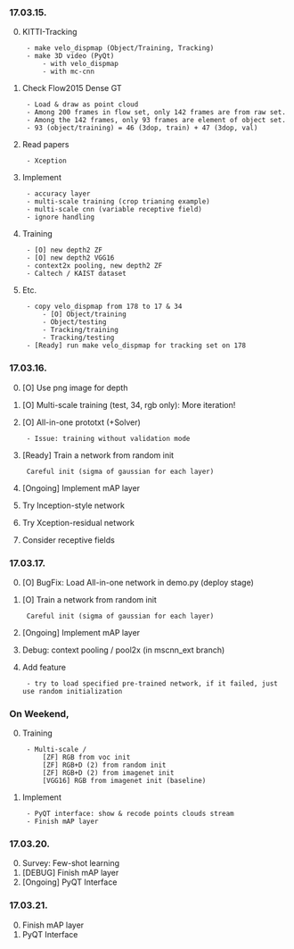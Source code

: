 ### 17.03.15.
0. KITTI-Tracking
		
	    - make velo_dispmap (Object/Training, Tracking)
	    - make 3D video (PyQt) 
	        - with velo_dispmap
	        - with mc-cnn

0. Check Flow2015 Dense GT
		
		- Load & draw as point cloud
        - Among 200 frames in flow set, only 142 frames are from raw set.
        - Among the 142 frames, only 93 frames are element of object set.
        - 93 (object/training) = 46 (3dop, train) + 47 (3dop, val)

0. Read papers

		- Xception
	
0. Implement

	    - accuracy layer
	    - multi-scale training (crop trianing example)
	    - multi-scale cnn (variable receptive field)
	    - ignore handling
	    
0. Training
	    
		- [O] new depth2 ZF
	    - [O] new depth2 VGG16
	    - context2x pooling, new depth2 ZF
	    - Caltech / KAIST dataset
0. Etc.
    
		- copy velo_dispmap from 178 to 17 & 34
	        - [O] Object/training
	        - Object/testing
	        - Tracking/training
	        - Tracking/testing
	    - [Ready] run make velo_dispmap for tracking set on 178


### 17.03.16.
0. [O] Use png image for depth
0. [O] Multi-scale training (test, 34, rgb only): More iteration!
0. [O] All-in-one prototxt (+Solver)

		- Issue: training without validation mode

0. [Ready] Train a network from random init
 
    	Careful init (sigma of gaussian for each layer)

0. [Ongoing] Implement mAP layer
0. Try Inception-style network
0. Try Xception-residual network
0. Consider receptive fields


### 17.03.17.
0. [O] BugFix: Load All-in-one network in demo.py (deploy stage)
0. [O] Train a network from random init

    	Careful init (sigma of gaussian for each layer)

0. [Ongoing] Implement mAP layer
0. Debug: context pooling / pool2x (in mscnn_ext branch)
0. Add feature

		- try to load specified pre-trained network, if it failed, just use random initialization

### On Weekend,

0. Training

	    - Multi-scale / 
	        [ZF] RGB from voc init
	        [ZF] RGB+D (2) from random init
	        [ZF] RGB+D (2) from imagenet init
	        [VGG16] RGB from imagenet init (baseline)

0. Implement

		- PyQT interface: show & recode points clouds stream
		- Finish mAP layer


### 17.03.20.
0. Survey: Few-shot learning
1. [DEBUG] Finish mAP layer
2. [Ongoing] PyQT Interface


### 17.03.21.
0. Finish mAP layer
1. PyQT Interface
